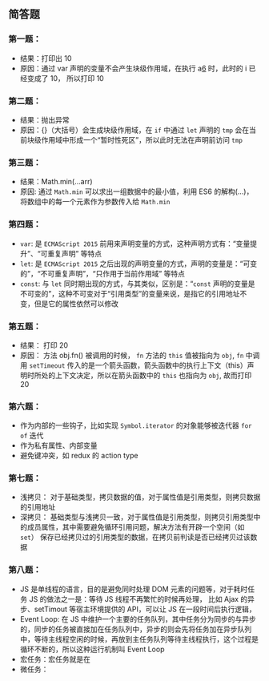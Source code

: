 ## 简答题

### 第一题：

- 结果：打印出 10
- 原因：通过 var 声明的变量不会产生块级作用域，在执行 a[6]() 时，此时的 i 已经变成了 10， 所以打印 10

### 第二题：
- 结果：抛出异常
- 原因：{}（大括号）会生成块级作用域，在 `if` 中通过 `let` 声明的 `tmp` 会在当前块级作用域中形成一个“暂时性死区”，所以此时无法在声明前访问 `tmp`

### 第三题：
- 结果：Math.min(...arr)
- 原因: 通过 `Math.min` 可以求出一组数据中的最小值，利用 ES6 的解构(...)， 将数组中的每一个元素作为参数传入给 `Math.min`

### 第四题：
- `var`: 是 `ECMAScript 2015` 前用来声明变量的方式，这种声明方式有：“变量提升”、“可重复声明” 等特点
- `let`: 是 `ECMAScript 2015` 之后出现的声明变量的方式，声明的变量是：“可变的”，“不可重复声明”，“只作用于当前作用域” 等特点
- `const`: 与 `let` 同时期出现的方式，与其类似，区别是：“`const` 声明的变量是不可变的”，这种不可变对于“引用类型”的变量来说，是指它的引用地址不变，但是它的属性依然可以修改

### 第五题：
- 结果： 打印 20
- 原因： 方法 obj.fn() 被调用的时候， `fn` 方法的 `this` 值被指向为 `obj`, `fn` 中调用 `setTimeout` 传入的是一个箭头函数，箭头函数中的执行上下文（this）声明时所处的上下文决定，所以在箭头函数中的 `this` 也指向为 `obj`, 故而打印 20

### 第六题：
- 作为内部的一些钩子，比如实现 `Symbol.iterator` 的对象能够被迭代器 `for of` 迭代
- 作为私有属性、内部变量
- 避免键冲突，如 redux 的 action type

### 第七题：
- 浅拷贝： 对于基础类型，拷贝数据的值，对于属性值是引用类型，则拷贝数据的引用地址
- 深拷贝： 基础类型与浅拷贝一致，对于属性值是引用类型，则拷贝引用类型中的成员属性，其中需要避免循环引用问题，解决方法有开辟一个空间（如 `set`） 保存已经拷贝过的引用类型的数据，在拷贝前判读是否已经拷贝过该数据

### 第八题：
- JS 是单线程的语言，目的是避免同时处理 DOM 元素的问题等，对于耗时任务 JS 的做法之一是：等待 JS 线程不再繁忙的时候再处理， 比如 Ajax 的异步、setTimout 等宿主环境提供的 API，可以让 JS 在一段时间后执行逻辑，
- Event Loop: 在 JS 中维护一个主要的任务队列，其中任务分为同步的与异步的，同步的任务被直接加在任务队列中，异步的则会先将任务加在异步队列中，等待主线程空闲的时候，再放到主任务队列等待主线程执行，这个过程是循环不断的，所以这种运行机制叫 Event Loop
- 宏任务：宏任务就是在   
- 微任务：
